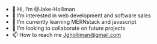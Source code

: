 - 👋 Hi, I’m @Jake-Holliman
- 👀 I’m interested in web development and software sales
- 🌱 I’m currently learning  MERNstack and javascript
- 💞️ I’m looking to collaborate on future projects
- 📫 How to reach me Jgholliman@gmail.com

<!---
Jake-Holliman/Jake-Holliman is a ✨ special ✨ repository because its `README.md` (this file) appears on your GitHub profile.
You can click the Preview link to take a look at your changes.
--->

